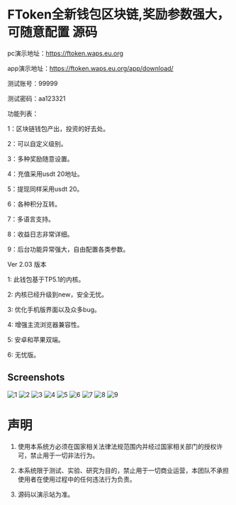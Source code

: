 # FToken全新钱包区块链,奖励参数强大，可随意配置 源码


pc演示地址：https://ftoken.waps.eu.org

app演示地址：https://ftoken.waps.eu.org/app/download/

测试账号：99999

测试密码：aa123321


功能列表：

1：区块链钱包产出，投资的好去处。

2：可以自定义级别。

3：多种奖励随意设置。

4：充值采用usdt 20地址。

5：提现同样采用usdt 20。

6：各种积分互转。

7：多语言支持。

8：收益日志非常详细。

9：后台功能异常强大，自由配置各类参数。



 Ver 2.03 版本

1: 此钱包基于TP5.1的内核。

2: 内核已经升级到new，安全无忧。

3: 优化手机版界面以及众多bug。

4: 增强主流浏览器兼容性。

5: 安卓和苹果双端。

6: 无忧版。


## Screenshots
![1](imgs/01.jpg)
![2](imgs/02.jpg)
![3](imgs/03.jpg)
![4](imgs/04.jpg)
![5](imgs/05.jpg)
![6](imgs/06.png)
![7](imgs/07.png)
![8](imgs/08.png)
![9](imgs/09.png)


# 声明

1. 使用本系统方必须在国家相关法律法规范围内并经过国家相关部门的授权许可，禁止用于一切非法行为。

2. 本系统限于测试、实验、研究为目的，禁止用于一切商业运营，本团队不承担使用者在使用过程中的任何违法行为负责。

3. 源码以演示站为准。


